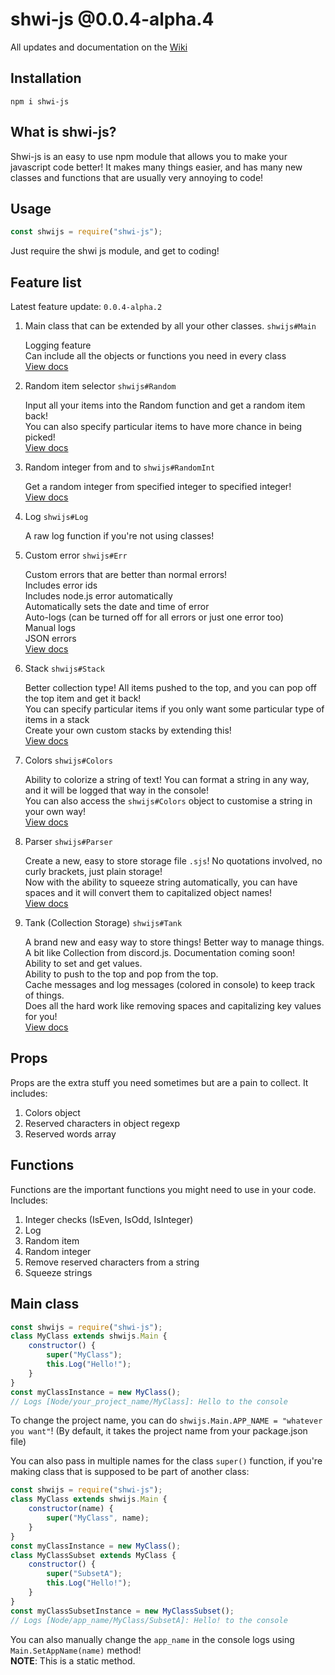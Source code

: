 # shwi-js @0.0.4-alpha.4

All updates and documentation on the [Wiki](https://github.com/Shwibi/shwi-js/wiki)

## Installation

```
npm i shwi-js
```

## What is shwi-js?

Shwi-js is an easy to use npm module that allows you to make your javascript code better! It makes many things easier, and has many new classes and functions that are usually very annoying to code!

## Usage

```js
const shwijs = require("shwi-js");
```

Just require the shwi js module, and get to coding!

## Feature list

Latest feature update: `0.0.4-alpha.2`

1. Main class that can be extended by all your other classes. `shwijs#Main`

   Logging feature \
   Can include all the objects or functions you need in every class \
   [View docs](#main-class)

2. Random item selector `shwijs#Random`

   Input all your items into the Random function and get a random item back! \
   You can also specify particular items to have more chance in being picked! \
   [View docs](https://github.com/Shwibi/shwi-js/wiki/Random)

3. Random integer from and to `shwijs#RandomInt`

   Get a random integer from specified integer to specified integer! \
   [View docs](https://github.com/Shwibi/shwi-js/wiki/Random)

4. Log `shwijs#Log`

   A raw log function if you're not using classes!

5. Custom error `shwijs#Err`

   Custom errors that are better than normal errors! \
   Includes error ids \
   Includes node.js error automatically \
   Automatically sets the date and time of error \
   Auto-logs (can be turned off for all errors or just one error too) \
   Manual logs \
   JSON errors \
   [View docs](https://github.com/Shwibi/shwi-js/wiki/Error)

6. Stack `shwijs#Stack`

   Better collection type! All items pushed to the top, and you can pop off the top item and get it back! \
   You can specify particular items if you only want some particular type of items in a stack \
   Create your own custom stacks by extending this! \
   [View docs](https://github.com/Shwibi/shwi-js/wiki/Stack)

7. Colors `shwijs#Colors`

   Ability to colorize a string of text! You can format a string in any way, and it will be logged that way in the console! \
   You can also access the `shwijs#Colors` object to customise a string in your own way! \
   [View docs](https://github.com/Shwibi/shwi-js/wiki/Colors)

8. Parser `shwijs#Parser`

   Create a new, easy to store storage file `.sjs`! No quotations involved, no curly brackets, just plain storage! \
   Now with the ability to squeeze string automatically, you can have spaces and it will convert them to capitalized object names! \
   [View docs](https://github.com/Shwibi/shwi-js/wiki/Parser)

9. Tank (Collection Storage) `shwijs#Tank`

   A brand new and easy way to store things! Better way to manage things. A bit like Collection from discord.js. Documentation coming soon! \
   Ability to set and get values. \
   Ability to push to the top and pop from the top. \
   Cache messages and log messages (colored in console) to keep track of things. \
   Does all the hard work like removing spaces and capitalizing key values for you! \
   [View docs](https://github.com/Shwibi/shwi-js/wiki/Tank)

## Props

Props are the extra stuff you need sometimes but are a pain to collect. It includes: 

1. Colors object
2. Reserved characters in object regexp
3. Reserved words array

## Functions

Functions are the important functions you might need to use in your code. Includes:

1. Integer checks (IsEven, IsOdd, IsInteger)
2. Log
3. Random item
4. Random integer
5. Remove reserved characters from a string
6. Squeeze strings

## Main class

```js
const shwijs = require("shwi-js");
class MyClass extends shwijs.Main {
	constructor() {
		super("MyClass");
		this.Log("Hello!");
	}
}
const myClassInstance = new MyClass();
// Logs [Node/your_project_name/MyClass]: Hello to the console
```

To change the project name, you can do `shwijs.Main.APP_NAME = "whatever you want"`!
(By default, it takes the project name from your package.json file)

You can also pass in multiple names for the class `super()` function, if you're making class that is supposed to be part of another class:

```js
const shwijs = require("shwi-js");
class MyClass extends shwijs.Main {
	constructor(name) {
		super("MyClass", name);
	}
}
const myClassInstance = new MyClass();
class MyClassSubset extends MyClass {
	constructor() {
		super("SubsetA");
		this.Log("Hello!");
	}
}
const myClassSubsetInstance = new MyClassSubset();
// Logs [Node/app_name/MyClass/SubsetA]: Hello! to the console
```

You can also manually change the `app_name` in the console logs using `Main.SetAppName(name)` method! \
**NOTE**: This is a static method.
